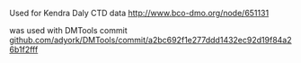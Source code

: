 Used for Kendra Daly CTD data
http://www.bco-dmo.org/node/651131

was used with DMTools commit [github.com/adyork/DMTools/commit/a2bc692f1e277ddd1432ec92d19f84a26b1f2fff](github.com/adyork/DMTools/commit/a2bc692f1e277ddd1432ec92d19f84a26b1f2fff)
